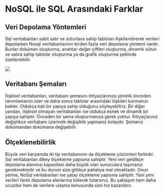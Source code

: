 # NoSQL ile SQL Arasındaki Farklar

## Veri Depolama Yöntemleri

Sql veritabanları sabit satır ve sütunlara sahip tabloları ilişkilendirerek verileri depolarken Nosql veritabanlarının birden fazla veri depolama yöntemi vardır. Bunlar doküman oluşturma, anahtar-değer çiftleri oluşturma, dinamik sütun ve satıra sahip tablolar oluşturma ya da grafik oluşturma şeklinde özetlenebilir.

![](https://miro.medium.com/max/998/1*8cFTeBVP4WnbhTNd0IzCdA.jpeg)

## Veritabanı Şemaları

İlişkisel veritabanları, veritabanı şemasını ihtiyaçlarınıza yönelik önceden tanımlamanızı ister ve daha sonra tablolar arasındaki ilişkileri kurmanızı bekler. Oldukça katı bir yapıya sahip olduğunu söyleyebiliriz. Bir diğer yandan, ilişkisel olmayan veritabanları ise oldukça esnek ve dinamik bir yapıya sahiptir. Önceden bir şema oluşturmanıza gerek yoktur. İhtiyaçlarınız değiştikçe veritabanı üzerinde değişiklik yapmanız kolaydır. Şemanız dokümandan dokümana değişebilir.

## Ölçeklenebilirlik

Büyük veri karşısında iki tip veritabanının da ölçekleme çözümleri farklıdır. Sql veritabanları dikey ölçekleme yapısına sahiptir. Yeni veri geldikçe depolama alanınızı kapasitesi daha büyük olan sunuculara taşımanız gerekmektedir ve bu durum size gittikçe pahalıya mal olmaktadır. Onun yerine, NoSql veritabanları ise yatay ölçekleme yapısına sahiptir. Yani yeni verileri farklı depolama alanlarına bölerek tutarsınız. Bu yaklaşım hem daha ucuzdur hem de verilere ulaşma konusunda size hız kazandırır.
